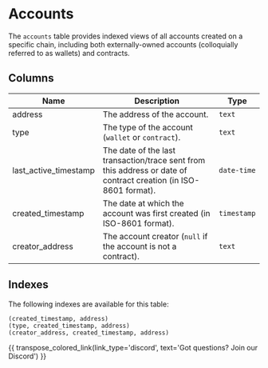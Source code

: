 # Accounts

The `accounts` table provides indexed views of all accounts created on a specific chain, including both externally-owned accounts (colloquially referred to as wallets) and contracts.

## Columns
| Name                | Description                                                                 | Type        |
| --------- | --------- | --------------------------------------------------------------------------- |
| address | The address of the account. | `text` |
| type | The type of the account (`wallet` or `contract`). | `text` |
| last_active_timestamp | The date of the last transaction/trace sent from this address or date of contract creation (in ISO-8601 format).  | `date-time` |
| created_timestamp | The date at which the account was first created (in ISO-8601 format). | `timestamp` |
| creator_address | The account creator (`null` if the account is not a contract). | `text` |


## Indexes
The following indexes are available for this table:
```
(created_timestamp, address)
(type, created_timestamp, address)
(creator_address, created_timestamp, address)
```

{{ transpose_colored_link(link_type='discord', text='Got questions?  Join our Discord') }}

